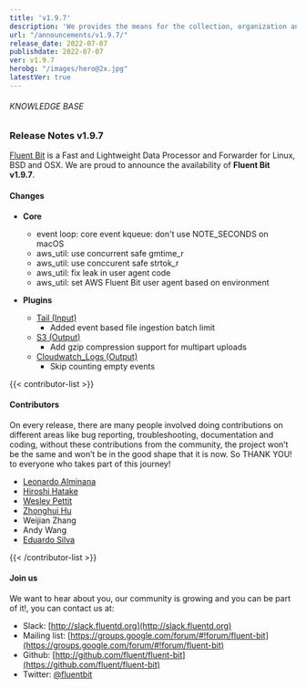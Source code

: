 ```yaml
---
title: 'v1.9.7'
description: 'We provides the means for the collection, organization and computerized retrieval of knowledgeand Lightweight Data Forwarder for Linux, BSD, macOS and Windows.'
url: "/announcements/v1.9.7/"
release_date: 2022-07-07
publishdate: 2022-07-07
ver: v1.9.7
herobg: "/images/hero@2x.jpg"
latestVer: true
---
```


###### KNOWLEDGE BASE

### Release Notes v1.9.7

[Fluent Bit](https://fluentbit.io) is a Fast and Lightweight Data Processor and Forwarder for Linux, BSD and OSX. We are proud to announce the availability of **Fluent Bit v1.9.7**.

#### Changes

 - __Core__
   - event loop: core event kqueue: don't use NOTE_SECONDS on macOS
   - aws_util: use concurrent safe gmtime_r
   - aws_util: use conccurent safe strtok_r
   - aws_util: fix leak in user agent code
   - aws_util: set AWS Fluent Bit user agent based on environment

 - __Plugins__
   - [Tail (Input)](https://docs.fluentbit.io/manual/pipeline/inputs/tail/)
      - Added event based file ingestion batch limit
   - [S3 (Output)](https://docs.fluentbit.io/manual/pipeline/outputs/s3/)
      - Add gzip compression support for multipart uploads
   - [Cloudwatch_Logs (Output)](https://docs.fluentbit.io/manual/pipeline/outputs/cloudwatch_logs/)
      - Skip counting empty events

{{< contributor-list >}}

#### Contributors

On every release, there are many people involved doing contributions on different areas like bug reporting, troubleshooting, documentation and coding, without these contributions from the community, the project won’t be the same and won’t be in the good shape that it is now. So THANK YOU! to everyone who takes part of this journey!

- [Leonardo Alminana](https://github.com/leonardo-albertovich)
- [Hiroshi Hatake](https://github.com/cosmo0920)
- [Wesley Pettit](https://github.com/PettitWesley)
- [Zhonghui Hu](https://github.com/zhonghui12)
- Weijian Zhang
- Andy Wang
- [Eduardo Silva](https://github.com/edsiper)

{{< /contributor-list >}}

#### Join us

We want to hear about you, our community is growing and you can be part of it!, you can contact us at:

* Slack: [http://slack.fluentd.org](http://slack.fluentd.org)
* Mailing list: [https://groups.google.com/forum/#!forum/fluent-bit](https://groups.google.com/forum/#!forum/fluent-bit)
* Github: [http://github.com/fluent/fluent-bit](https://github.com/fluent/fluent-bit)
* Twitter: [@fluentbit](https://twitter.com/fluentbit)
